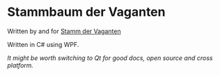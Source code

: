 # Stammbaum der Vaganten
Written by and for [Stamm der Vaganten](http://stammdervaganten.de)

Written in C# using WPF.

*It might be worth switching to Qt for good docs, open source and cross platform.*